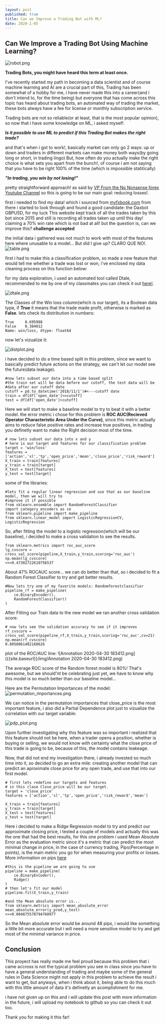 ```yaml
---
layout: post
published: true
title: Can we Improve a Trading Bot with ML?
date: 2020-1-05
---
```

## Can We Improve a Trading Bot Using Machine Learning?

![robot.png]({{site.baseurl}}/img/robot.png)


**Trading Bots, you might have heard this term at least once.**

I've recently started my path in becoming a data scientist and of course
machine learning and AI are a crucial part of this, Trading has been somewhat of
a hobby for me, i have never made this into a career(and i don't intend to, for the time being) but everyone
that has come across this topic has heard about trading bots, an automated way of trading the 
market, these bots always have a fee for license or monthly subscription service.

Trading bots are not so reliable(or at least, that is the most popular opinion),
so now that i have some knowledge on ML, i asked myself:
	
  **_Is it possible to use ML to predict if this Trading Bot makes the right trade?_**

and that's when i got to work!, basically market can only go 2 ways: up or down
and traders in different markets can make money both ways(by going long or short, in trading lingo)
But, how often do you actually make the right choice is what sets you apart from the bunch!, of course
i am not saying that you have to be right 100% of the time (which is impossible statitically)

**_"In trading, you win by not losing!"_**

pretty straightforward approach! as said by [VP From the No Nonsense forex Youtube Channel](https://www.youtube.com/channel/UCc8IRYpgBr4NGbaQFnd2b-A/featured)
so this is going to be our main goal: reducing losses!.

first i needed to find my data! which i sourced from [myfxbook.com](https://www.myfxbook.com/dashboard)
from there i started to look through and found a good candidate: the Daxbot GBPUSD, for my luck
This website kept track of all the trades taken by this bot since 2015 and still is recording all trades taken up until this day! claiming a 70% win rate
which is not bad at all! but the question is, can we improve this? **challenge accepted**

the initial data i gathered was not much to work with most of the features here where unusable to a model...
But did I give up? CLARO QUE NO!.
![table.png]({{site.baseurl}}/img/table.png)


first i had to make this a classification problem, so made a new feature that would tell me whether a trade was lost or won, i've enclosed my data cleaning process on this function below:


for my data exploration, i used an automated tool called Dtale, recommended to me by one of my classmates
you can check it out [here!](https://pypi.org/project/dtale/).

![dtale.png]({{site.baseurl}}/img/dtale.png)


The Classes of the Win loss column(which is our target), its a Boolean data type, if **True** it means that the trade made profit, otherwise is marked as **False**. lets check its distribution in numbers:
~~~
True     0.695988
False    0.304012
Name: win/loss, dtype: float64
~~~
now let's vizualize it:

![distplot.png]({{site.baseurl}}/img/distplot.png)


i have decided to do a time based split in this problem, since we want to basically predict future actions on the strategy, we can't let our model see the future(data leakage).

    #now lets subset our data into a time based split
    #the train set will be data before our cutoff, the test data will be 
    #data after our cutoff date
    cutoff = pd.to_datetime('2018/11/1')#<---cutoff date
    train = df[df['open_date']<=cutoff]
    test = df[df['open_date']>cutoff]


Here we will start to make a baseline model to try to beat it with a better model. the error metric i chose
for this problem is **ROC AUC(Recieved Operator Characteristic Area Under the Curve)**, since this metric actually aims to reduce false positive rates and increase true positives, in trading you definetly want to make the Right decision most of the time.
~~~
# now lets subset our data into x and y
# here is our target and features for our classification problem
target = 'win/loss'
features = ['action','sl','tp','open_price','mean','close_price','risk_reward']
X_train = train[features]
y_train = train[target]
X_test = test[features]
y_test = test[target]

~~~
some of the libraries:
~~~
#lets fit a regular linear regression and use that as our baseline model, then we will try to 
#improve it if possible
from sklearn.ensemble import RandomForestClassifier
import category_encoders as ce 
from sklearn.pipeline import make_pipeline
from sklearn.linear_model import LogisticRegressionCV, LogisticRegression
~~~
So, after fitting the model to a logistic regression(which will be our baseline), i decided to make a cross 
validation to see the results.
~~~
from sklearn.metrics import roc_auc_score
lg_cvscore = cross_val_score(pipeline,X_train,y_train,scoring='roc_auc')
np.mean(lg_cvscore)
>>>0.47302722610756537

~~~
About 47% ROCAUC score... we can do better than that, so i decided to fit a Random Forest Classifier to try and get better results.
~~~
#Now lets try one of my favorite models: Randomforestclassifier
pipeline_rf = make_pipeline(
    ce.BinaryEncoder(),
    RandomForestClassifier()
)
~~~
After Fitting our Train data to the new model we ran another cross validation score:
~~~
# now lets see the validation accuracy to see if it improves
rf_cvscore = cross_val_score(pipeline_rf,X_train,y_train,scoring='roc_auc',cv=21)
np.mean(rf_cvscore)
0.8058061482168626
~~~
plot of the ROC/AUC line:
![Annotation 2020-04-30 183412.png]({{site.baseurl}}/img/Annotation 2020-04-30 183412.png)


The average ROC score of the Random forest model is 80%! That's awesome, but we should'nt be celebrating just yet, we have to know why this model is so much better than our baseline model...

Here are the Permutation Importances of the model:
![permutation_importances.png]({{site.baseurl}}/img/permutation_importances.png)

We can notice in the permutation importances that close_price is the most important feature,
i also did a Partial Dependence plot just to vizualize the correlation with our target variable:

![pdp_plot.png]({{site.baseurl}}/img/pdp_plot.png)

Upon further investigating why this feature was so important i realized that this feature should not be here, when a trader opens a position, whether is buying or selling, we would not know with certainty what the close price of this trade is going to be, because of this, the model contains leakeage.

Now, that did not end my investigation there, i already invested so much time into it, so decided to go an extra mile: creating another model that can predict an aproximate close price for any open trade, and use that into our first model.
    
    # first lets redefine our targets and features
    # in this clase Close_price will be our target.
    target = 'close_price'
    features = ['action','sl','tp','open_price','risk_reward','mean']

    X_train = train[features]
    y_train = train[target]
    X_test = test[features]
    y_test = test[target]
    
Here i decided to make a Ridge Regression model to try and predict our approximate closing price, i tested a couple of models and actually this was the one that had the best results, for this one problem i used Mean Absolute Error as the evaluation metric since it's a metric that can predict the most minimal change in price, in the case of currency trading, Pips(Percentage in points), is the main metric you go for when measuring your profits or losses. More information on pips [here](https://en.wikipedia.org/wiki/Percentage_in_point)

    #this is the pipeline we are going to use
    pipeline = make_pipeline(
        ce.BinaryEncoder(),
        Ridge()
    )
    # then let's fit our model
    pipeline.fit(X_train,y_train)
    
    #and the Mean absolute error is...
    from sklearn.metrics import mean_absolute_error
    mean_absolute_error(y_pred,y_test)
    >>>0.004875578794760977
    
So the Mean absolute error would be around 48 pips, i would like something a little bit more accurate but i will need a more sensitive model to try and get most of the minimal variance in price.

## Conclusion
This proyect has really made me feel proud because this problem that i came accross is not the typical problem you see in class since you have to have a general understanding of trading and maybe some of the general rules in Data Science might not apply in this problem to achieve the result i want to get, but anyways, when i think about it, being able to do this much with this little amount of data it's definetly an acomplishment for me.

i have not given up on this and i will update this post with more information in the future, i will upload my notebook to github so you can check it out too.

Thank you for making it this far!
